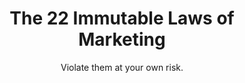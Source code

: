 ---
layout: book
title: The 22 Immutable Laws of Marketing
subtitle: Violate them at your own risk.
permalink: /book/the-22-immutable-laws-of-marketing/
book-author: Al Ries and Jack Trout
image: /assets/books/laws-of-marketing.webp
book-source: https://www.amazon.com/22-Immutable-Laws-Marketing-Violate/dp/0887306667
---